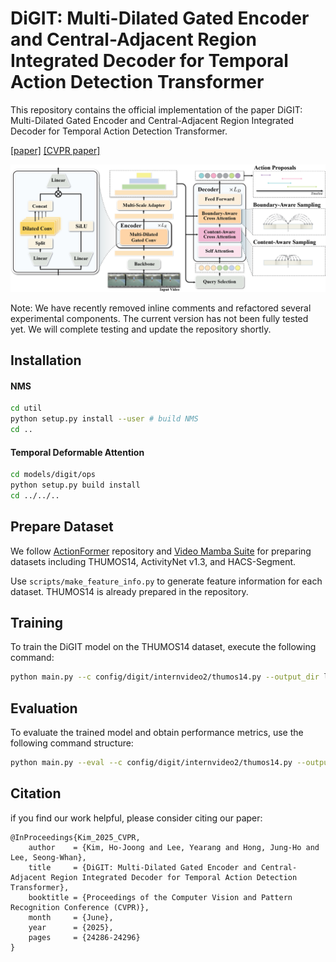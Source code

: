 # DiGIT: Multi-Dilated Gated Encoder and Central-Adjacent Region Integrated Decoder for Temporal Action Detection Transformer

This repository contains the official implementation of the paper DiGIT: Multi-Dilated Gated Encoder and Central-Adjacent Region Integrated Decoder for Temporal Action Detection Transformer.


[[paper]](https://www.arxiv.org/abs/2505.05711)
[[CVPR paper]](https://openaccess.thecvf.com/content/CVPR2025/html/Kim_DiGIT_Multi-Dilated_Gated_Encoder_and_Central-Adjacent_Region_Integrated_Decoder_for_CVPR_2025_paper.html)

![DiGIT Model](./assets/model.png)

Note: We have recently removed inline comments and refactored several experimental components. The current version has not been fully tested yet. We will complete testing and update the repository shortly.

## Installation

#### NMS
```bash
cd util
python setup.py install --user # build NMS
cd ..
```

#### Temporal Deformable Attention
```bash
cd models/digit/ops
python setup.py build install
cd ../../..
```

## Prepare Dataset
We follow [ActionFormer](https://github.com/happyharrycn/actionformer_release) repository and [Video Mamba Suite](https://github.com/OpenGVLab/video-mamba-suite/blob/main/video-mamba-suite/temporal-action-localization/README.md) for preparing datasets including THUMOS14, ActivityNet v1.3, and HACS-Segment.

Use `scripts/make_feature_info.py` to generate feature information for each dataset.
THUMOS14 is already prepared in the repository.


## Training
To train the DiGIT model on the THUMOS14 dataset, execute the following command:
```bash
python main.py --c config/digit/internvideo2/thumos14.py --output_dir logs/thumos14
```
## Evaluation
To evaluate the trained model and obtain performance metrics, use the following command structure:
```bash
python main.py --eval --c config/digit/internvideo2/thumos14.py --output_dir logs/thumos14
```


## Citation
if you find our work helpful, please consider citing our paper:
```
@InProceedings{Kim_2025_CVPR,
    author    = {Kim, Ho-Joong and Lee, Yearang and Hong, Jung-Ho and Lee, Seong-Whan},
    title     = {DiGIT: Multi-Dilated Gated Encoder and Central-Adjacent Region Integrated Decoder for Temporal Action Detection Transformer},
    booktitle = {Proceedings of the Computer Vision and Pattern Recognition Conference (CVPR)},
    month     = {June},
    year      = {2025},
    pages     = {24286-24296}
}
```